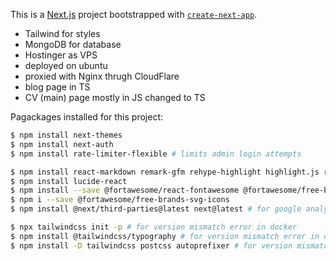 This is a [Next.js](https://nextjs.org) project bootstrapped with [`create-next-app`](https://nextjs.org/docs/app/api-reference/cli/create-next-app).

- Tailwind for styles
- MongoDB for database
- Hostinger as VPS
- deployed on ubuntu
- proxied with Nginx thrugh CloudFlare
- blog page in TS
- CV (main) page mostly in JS changed to TS


Pagackages installed for this project:
```sh
$ npm install next-themes
$ npm install next-auth
$ npm install rate-limiter-flexible # limits admin login attempts

$ npm install react-markdown remark-gfm rehype-highlight highlight.js rehype-raw
$ npm install lucide-react
$ npm install --save @fortawesome/react-fontawesome @fortawesome/free-brands-svg-icons
$ npm i --save @fortawesome/free-brands-svg-icons
$ npm install @next/third-parties@latest next@latest # for google analytics

$ npx tailwindcss init -p # for version mismatch error in docker
$ npm install @tailwindcss/typography # for version mismatch error in docker
$ npm install -D tailwindcss postcss autoprefixer # for version mismatch error in docker

```


